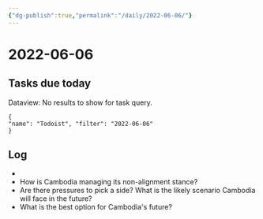 ```yaml
---
{"dg-publish":true,"permalink":"/daily/2022-06-06/"}
---
```


# 2022-06-06

## Tasks due today

<div><div class="dataview dataview-error-box"><p class="dataview dataview-error-message">Dataview: No results to show for task query.</p></div></div>



```todoist 
{ 
"name": "Todoist", "filter": "2022-06-06" 
} 
```

## Log
- 
- How is Cambodia managing its non-alignment stance? 
- Are there pressures to pick a side? What is the likely scenario Cambodia will face in the future?
- What is the best option for Cambodia's future?